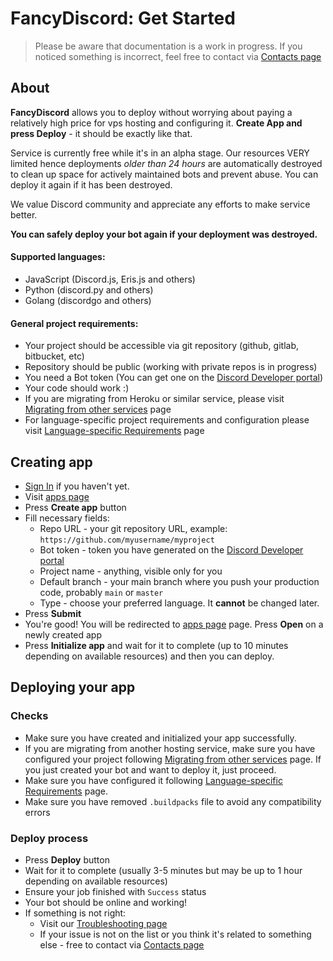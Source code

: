 # FancyDiscord: Get Started
> Please be aware that documentation is a work in progress. If you noticed something is incorrect, feel free to contact via [Contacts page](/docs/contacts)

## About

**FancyDiscord** allows you to deploy without worrying about paying a relatively high price for vps hosting and configuring it. **Create App and press Deploy** - it should be exactly like that.

Service is currently free while it's in an alpha stage. Our resources VERY limited hence deployments *older than 24 hours* are automatically destroyed to clean up space for actively maintained bots and prevent abuse. You can deploy it again if it has been destroyed.

We value Discord community and appreciate any efforts to make service better. 

**You can safely deploy your bot again if your deployment was destroyed.**  

#### Supported languages:
- JavaScript (Discord.js, Eris.js and others)
- Python (discord.py and others)
- Golang (discordgo and others)

#### General project requirements:
- Your project should be accessible via git repository (github, gitlab, bitbucket, etc)
- Repository should be public (working with private repos is in progress)
- You need a Bot token (You can get one on the [Discord Developer portal](https://discord.com/developers/applications))
- Your code should work :)
- If you are migrating from Heroku or similar service, please visit [Migrating from other services](/docs/migrating) page
- For language-specific project requirements and configuration please visit [Language-specific Requirements](/docs/language-specific-requirements) page

## Creating app
- [Sign In](/login) if you haven't yet.
- Visit [apps page](/apps)
- Press **Create app** button
- Fill necessary fields: 
  * Repo URL - your git repository URL, example: `https://github.com/myusername/myproject`
  * Bot token - token you have generated on the [Discord Developer portal](https://discord.com/developers/applications)
  * Project name - anything, visible only for you
  * Default branch - your main branch where you push your production code, probably `main` or `master`
  * Type - choose your preferred language. It **cannot** be changed later.
- Press **Submit**
- You're good! You will be redirected to [apps page](/apps) page. Press **Open** on a newly created app
- Press **Initialize app** and wait for it to complete (up to 10 minutes depending on available resources) and then you can deploy.

## Deploying your app
### Checks
- Make sure you have created and initialized your app successfully.
- If you are migrating from another hosting service, make sure you have configured your project following [Migrating from other services](/docs/migrating) page. If you just created your bot and want to deploy it, just proceed.
- Make sure you have configured it following  [Language-specific Requirements](/docs/language-specific-requirements) page.
- Make sure you have removed `.buildpacks` file to avoid any compatibility errors
### Deploy process
- Press **Deploy** button
- Wait for it to complete (usually 3-5 minutes but may be up to 1 hour depending on available resources)
- Ensure your job finished with `Success` status
- Your bot should be online and working!
- If something is not right:
  * Visit our [Troubleshooting page](/docs/troubleshooting)
  * If your issue is not on the list or you think it's related to something else - free to contact via [Contacts page](/docs/contacts)
